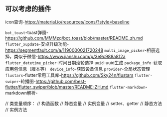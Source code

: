 ## 可以考虑的插件
icon查询-https://material.io/resources/icons/?style=baseline

`bot_toast`-toast弹窗-https://github.com/MMMzq/bot_toast/blob/master/README_zh.md
`flutter_xupdate`-安卓升级功能-https://segmentfault.com/a/1190000021720248
`multi_image_picker`-相册选择，类似于微信-https://www.jianshu.com/p/3e9c988a812a
`flutter_datetime_picker`-时间日期滚轮选择
`uuid`-uuid生成
`package_info`-获取应用包信息（版本等）
`device_info`-获取设备信息
`provider`-全局状态管理
`flustars`-flutter常用工具库-https://github.com/Sky24n/flustars
`flutter-swiper`-轮播图-https://github.com/best-flutter/flutter_swiper/blob/master/README-ZH.md
`flutter-markdown`-markdown解析-

// 类变量顺序：
// 构造函数
// 静态变量
// 实例变量
// setter、getter
// 静态方法
// 实例方法